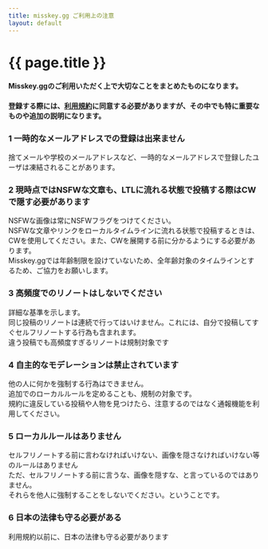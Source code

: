 ```yaml
---
title: misskey.gg ご利用上の注意
layout: default
---
```

 
# {{ page.title }}

#### Misskey.ggのご利用いただく上で大切なことをまとめたものになります。  
#### 登録する際には、[利用規約](/tos)に同意する必要がありますが、その中でも特に重要なものや追加の説明になります。  

### 1 一時的なメールアドレスでの登録は出来ません  
捨てメールや学校のメールアドレスなど、一時的なメールアドレスで登録したユーザは凍結されることがあります。  

### 2 現時点ではNSFWな文章も、LTLに流れる状態で投稿する際はCWで隠す必要があります  
NSFWな画像は常にNSFWフラグをつけてください。  
NSFWな文章やリンクをローカルタイムラインに流れる状態で投稿するときは、CWを使用してください。また、CWを展開する前に分かるようにする必要があります。  
Misskey.ggでは年齢制限を設けていないため、全年齢対象のタイムラインとするため、ご協力をお願いします。  

### 3 高頻度でのリノートはしないでください  
詳細な基準を示します。  
同じ投稿のリノートは連続で行ってはいけません。これには、自分で投稿してすぐセルフリノートする行為も含まれます。  
違う投稿でも高頻度すぎるリノートは規制対象です  

### 4 自主的なモデレーションは禁止されています  
他の人に何かを強制する行為はできません。  
追加でのローカルルールを定めることも、規制の対象です。  
規約に違反している投稿や人物を見つけたら、注意するのではなく通報機能を利用してください。

### 5 ローカルルールはありません  
セルフリノートする前に言わなければいけない、画像を隠さなければいけない等のルールはありません  
ただ、セルフリノートする前に言うな、画像を隠すな、と言っているのではありません。  
それらを他人に強制することをしないでください。ということです。  

### 6 日本の法律も守る必要がある  
利用規約以前に、日本の法律も守る必要があります  

